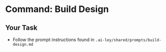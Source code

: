 # Command: Build Design

## Your Task

- Follow the prompt instructions found in `.ai-ley/shared/prompts/build-design.md`
